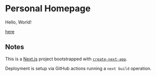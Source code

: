 # Personal Homepage

Hello, World!

[here](https://rabeez.github.io/)

## Notes

This is a [Next.js](https://nextjs.org) project bootstrapped with [`create-next-app`](https://nextjs.org/docs/app/api-reference/cli/create-next-app).

Deployment is setup via GitHub actions running a `next build` operation.
